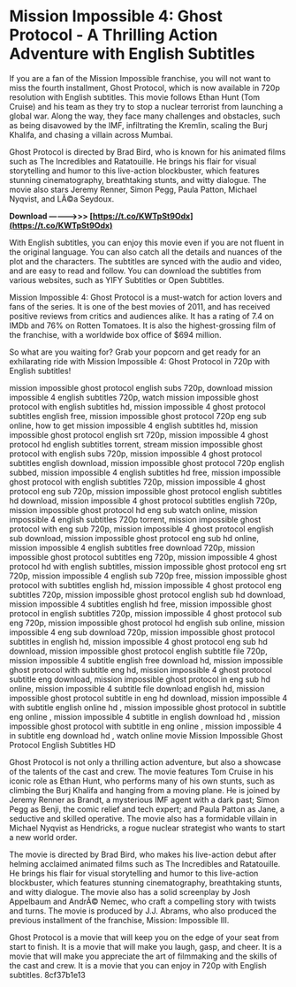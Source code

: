 # Mission Impossible 4: Ghost Protocol - A Thrilling Action Adventure with English Subtitles
 
If you are a fan of the Mission Impossible franchise, you will not want to miss the fourth installment, Ghost Protocol, which is now available in 720p resolution with English subtitles. This movie follows Ethan Hunt (Tom Cruise) and his team as they try to stop a nuclear terrorist from launching a global war. Along the way, they face many challenges and obstacles, such as being disavowed by the IMF, infiltrating the Kremlin, scaling the Burj Khalifa, and chasing a villain across Mumbai.
 
Ghost Protocol is directed by Brad Bird, who is known for his animated films such as The Incredibles and Ratatouille. He brings his flair for visual storytelling and humor to this live-action blockbuster, which features stunning cinematography, breathtaking stunts, and witty dialogue. The movie also stars Jeremy Renner, Simon Pegg, Paula Patton, Michael Nyqvist, and LÃ©a Seydoux.
 
**Download –––––>>> [https://t.co/KWTpSt9Odx](https://t.co/KWTpSt9Odx)**


 
With English subtitles, you can enjoy this movie even if you are not fluent in the original language. You can also catch all the details and nuances of the plot and the characters. The subtitles are synced with the audio and video, and are easy to read and follow. You can download the subtitles from various websites, such as YIFY Subtitles or Open Subtitles.
 
Mission Impossible 4: Ghost Protocol is a must-watch for action lovers and fans of the series. It is one of the best movies of 2011, and has received positive reviews from critics and audiences alike. It has a rating of 7.4 on IMDb and 76% on Rotten Tomatoes. It is also the highest-grossing film of the franchise, with a worldwide box office of $694 million.
 
So what are you waiting for? Grab your popcorn and get ready for an exhilarating ride with Mission Impossible 4: Ghost Protocol in 720p with English subtitles!
 
mission impossible ghost protocol english subs 720p,  download mission impossible 4 english subtitles 720p,  watch mission impossible ghost protocol with english subtitles hd,  mission impossible 4 ghost protocol subtitles english free,  mission impossible ghost protocol 720p eng sub online,  how to get mission impossible 4 english subtitles hd,  mission impossible ghost protocol english srt 720p,  mission impossible 4 ghost protocol hd english subtitles torrent,  stream mission impossible ghost protocol with english subs 720p,  mission impossible 4 ghost protocol subtitles english download,  mission impossible ghost protocol 720p english subbed,  mission impossible 4 english subtitles hd free,  mission impossible ghost protocol with english subtitles 720p,  mission impossible 4 ghost protocol eng sub 720p,  mission impossible ghost protocol english subtitles hd download,  mission impossible 4 ghost protocol subtitles english 720p,  mission impossible ghost protocol hd eng sub watch online,  mission impossible 4 english subtitles 720p torrent,  mission impossible ghost protocol with eng sub 720p,  mission impossible 4 ghost protocol english sub download,  mission impossible ghost protocol eng sub hd online,  mission impossible 4 english subtitles free download 720p,  mission impossible ghost protocol subtitles eng 720p,  mission impossible 4 ghost protocol hd with english subtitles,  mission impossible ghost protocol eng srt 720p,  mission impossible 4 english sub 720p free,  mission impossible ghost protocol with subtitles english hd,  mission impossible 4 ghost protocol eng subtitles 720p,  mission impossible ghost protocol english sub hd download,  mission impossible 4 subtitles english hd free,  mission impossible ghost protocol in english subtitles 720p,  mission impossible 4 ghost protocol sub eng 720p,  mission impossible ghost protocol hd english sub online,  mission impossible 4 eng sub download 720p,  mission impossible ghost protocol subtitles in english hd,  mission impossible 4 ghost protocol eng sub hd download,  mission impossible ghost protocol english subtitle file 720p,  mission impossible 4 subtitle english free download hd,  mission impossible ghost protocol with subtitle eng hd,  mission impossible 4 ghost protocol subtitle eng download,  mission impossible ghost protocol in eng sub hd online,  mission impossible 4 subtitle file download english hd,  mission impossible ghost protocol subtitle in eng hd download,  mission impossible 4 with subtitle english online hd ,  mission impossible ghost protocol in subtitle eng online ,  mission impossible 4 subtitle in english download hd ,  mission impossible ghost protocol with subtitle in eng online ,  mission impossible 4 in subtitle eng download hd ,  watch online movie Mission Impossible Ghost Protocol English Subtitles HD
  
Ghost Protocol is not only a thrilling action adventure, but also a showcase of the talents of the cast and crew. The movie features Tom Cruise in his iconic role as Ethan Hunt, who performs many of his own stunts, such as climbing the Burj Khalifa and hanging from a moving plane. He is joined by Jeremy Renner as Brandt, a mysterious IMF agent with a dark past; Simon Pegg as Benji, the comic relief and tech expert; and Paula Patton as Jane, a seductive and skilled operative. The movie also has a formidable villain in Michael Nyqvist as Hendricks, a rogue nuclear strategist who wants to start a new world order.
 
The movie is directed by Brad Bird, who makes his live-action debut after helming acclaimed animated films such as The Incredibles and Ratatouille. He brings his flair for visual storytelling and humor to this live-action blockbuster, which features stunning cinematography, breathtaking stunts, and witty dialogue. The movie also has a solid screenplay by Josh Appelbaum and AndrÃ© Nemec, who craft a compelling story with twists and turns. The movie is produced by J.J. Abrams, who also produced the previous installment of the franchise, Mission: Impossible III.
 
Ghost Protocol is a movie that will keep you on the edge of your seat from start to finish. It is a movie that will make you laugh, gasp, and cheer. It is a movie that will make you appreciate the art of filmmaking and the skills of the cast and crew. It is a movie that you can enjoy in 720p with English subtitles.
 8cf37b1e13
 
